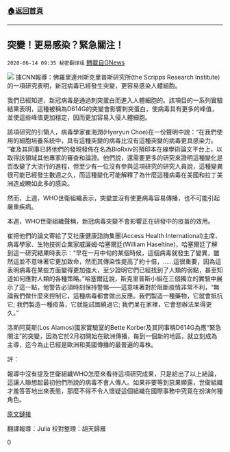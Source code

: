 ###  [:house:返回首頁](https://github.com/ourhimalayas/txt)
---

## 突變！更易感染？緊急關注！
`2020-06-14 09:35 秘密翻译组` [轉載自GNews](https://gnews.org/zh-hant/233789/)

![](https://s3.amazonaws.com/gnews-media-offload/wp-content/uploads/2020/06/14083403/Picture-1-60.png)
據CNN報導：佛羅里達州斯克里普斯研究所(the Scripps Research Institute)的一項研究表明，新冠病毒已經發生突變，更容易感染人體細胞。

我們已經知道，新冠病毒是通過刺突蛋白而進入人體細胞的。該項目的一系列實驗結果表明，這種被稱為D614G的突變會影響刺突蛋白，使病毒具有更多的峰值，並使這些峰值更加穩定，因而更加容易入侵人體細胞。

該項研究的引領人，病毒學家崔海潤(Hyeryun Choe)在一份聲明中說：“在我們使用的細胞培養系統中，具有這種突變的病毒比沒有這種突變的病毒更具感染力。 ”崔及其同事已將他們的發現發佈在名為BioRxiv的預印本在線學術論文平台上，以取得該領域其他專家的審查和論證。他們說，還需要更多的研究來證明這種變化是否改變了大流行的進程，但至少有一位沒有參與這項研究的研究人員說，這種變異很可能已經發生數週之久，而這種變化可能解釋了為什麼這種病毒在美國和拉丁美洲造成瞭如此多的感染。

然而，上週，WHO世衛組織表示，突變並沒有使更病毒容易傳播，也不可能引起嚴重疾病。

本週，WHO世衛組織聲稱，新冠病毒突變不會影響正在研發中的疫苗的效用。

崔把他們的論文寄給了艾社康健康諮詢集團(Access Health International)主席、病毒學家、生物技術企業家威廉姆·哈塞爾廷(William Haseltine)，哈塞爾廷了解到這一研究結果時表示：“早在一月中旬的某個時候，這個病毒就發生了變異，雖然這並不意味著它更加致命，然而其傳染性提高了約十倍，……這很重要，因為這表明病毒在某些方面變得更加強大，至少證明它們已經找到了人類的弱點，甚至知道如何應對人類的各種策略。”哈塞爾廷說，斯克里普斯小組在三個獨立的實驗中展示了這一點，他警告必須時刻保持警惕——這意味著對於阻斷疫情非常不利，“無論我們做什麼來控制它，這種病毒都會做出反應。我們製造一種藥物，它就會抵抗它; 我們製造一種疫苗，它就能試圖繞過它; 我們呆在家裡，它會想辦法呆得更久。”

洛斯阿莫斯(Los Alamos)國家實驗室的Bette Korber及其同事稱D614G為應“緊急關注”的突變，因為它於2月初開始在歐洲傳播，每到一個新的地區，就立刻成為主導，迄今為止已經是歐洲和美國傳播的最普遍的毒株。

評：

報導中沒有提及世衛組織WHO怎麼來看待這項研究成果，只是給出了以上結論，這讓人聯想起最初他們所說的病毒不會人傳人。如果非要等到惡果顯露，世衛組織才羞答答地出來表態，那麼不得不令人懷疑這個組織在國際事務中究竟在扮演何種角色。

[原文鏈接](https://edition.cnn.com/2020/06/12/health/coronavirus-mutations-scripps-gene/index.html)

翻譯報導：Julia
校對整理：胡天歸雁

0
